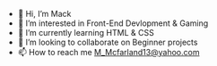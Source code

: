 - 👋 Hi, I’m Mack 
- 👀 I’m interested in Front-End Devlopment & Gaming 
- 🌱 I’m currently learning HTML & CSS
- 💞️ I’m looking to collaborate on Beginner projects
- 📫 How to reach me M_Mcfarland13@yahoo.com

<!---
iMackM/iMackM is a ✨ special ✨ repository because its `README.md` (this file) appears on your GitHub profile.
You can click the Preview link to take a look at your changes.
--->
